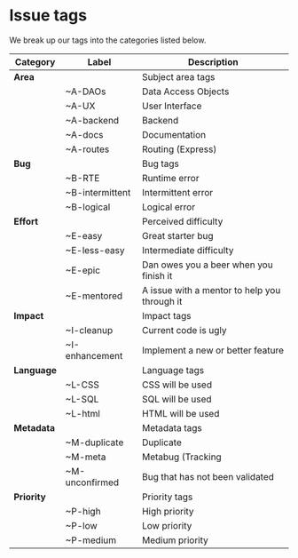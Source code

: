 # Issue tags

We break up our tags into the categories listed below.

| Category | Label | Description |
|-------| -------- | -------- |
| **Area** | | Subject area tags |
| | ~A-DAOs | Data Access Objects |
| | ~A-UX | User Interface |
| | ~A-backend | Backend |
| | ~A-docs | Documentation |
| | ~A-routes | Routing (Express) |
| **Bug** | | Bug tags |
| | ~B-RTE | Runtime error |
| | ~B-intermittent | Intermittent error |
| | ~B-logical | Logical error |
| **Effort** | | Perceived difficulty |
| | ~E-easy | Great starter bug |
| | ~E-less-easy | Intermediate difficulty |
| | ~E-epic | Dan owes you a beer when you finish it |
| | ~E-mentored | A issue with a mentor to help you through it |
| **Impact** | | Impact tags|
| | ~I-cleanup | Current code is ugly |
| | ~I-enhancement | Implement a new or better feature |
| **Language** | | Language tags |
| | ~L-CSS | CSS will be used |
| | ~L-SQL | SQL will be used |
| | ~L-html | HTML will be used |
| **Metadata** | | Metadata tags |
| | ~M-duplicate | Duplicate |
| | ~M-meta | Metabug (Tracking |
| | ~M-unconfirmed | Bug that has not been validated |
| **Priority** | | Priority tags |
| | ~P-high | High priority |
| | ~P-low | Low priority |
| | ~P-medium | Medium priority |
